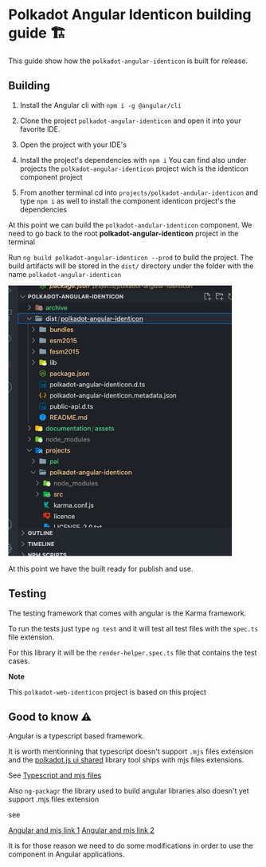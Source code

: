 # Polkadot Angular Identicon building guide 🏗

This guide show how the `polkadot-angular-identicon` is built for release.

## Building

1) Install the Angular cli with `npm i -g @angular/cli`

2) Clone the project `polkadot-angular-identicon` and open it into your favorite IDE.

4) Open the project with your IDE's

3) Install the project's dependencies with `npm i`
You can find also under projects the `polkadot-angular-identicon` project wich is the identicon component project

4) From another terminal cd into `projects/polkadot-andular-identicon` and type `npm i` as well to install the component identicon project's the dependencies

At this point we can build the `polkadot-andular-identicon` component. We need to go back to the root **polkadot-angular-identicon** project in the terminal 

Run `ng build polkadot-angular-identicon --prod` to build the project. The build artifacts will be stored in the `dist/` directory under the folder with the name `polkadot-angular-identicon`

![built files](documentation/assets/built-publish.png)

At this point we have the built ready for publish and use.


## Testing

The testing framework that comes with angular is the Karma framework.

To run the tests just type `ng test` and it will test all test files with the `spec.ts` file extension.

For this library it will be the `render-helper.spec.ts` file that contains the test cases.

**Note**

This `polkadot-web-identicon` project is based on this project

## Good to know ⚠️

Angular is a typescript based framework.

It is worth mentionning that typescript doesn't support `.mjs` files extension and the [polkadot.js ui shared](https://github.com/polkadot-js/ui/tree/master/packages/ui-shared) library tool ships with mjs files extensions.

See [Typescript and mjs files](https://github.com/microsoft/TypeScript/issues/27957)

Also `ng-packagr` the library used to build angular libraries also doesn't yet support .mjs files extension

see 

[Angular and mjs link 1](https://github.com/angular/angular-cli/issues/16552)
[Angular and mjs link 2](https://github.com/angular/angular-cli/issues/16581)

It is for those reason we need to do some modifications in order to use the component in Angular applications.